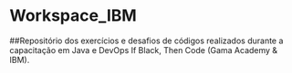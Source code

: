 # Workspace_IBM

##Repositório dos exercícios e desafios de códigos realizados durante a capacitação em Java e DevOps If Black, Then Code (Gama Academy & IBM).
